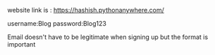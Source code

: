 website link is : https://hashish.pythonanywhere.com/

username:Blog
password:Blog123

Email doesn't have to be legitimate when signing up but the format is important
